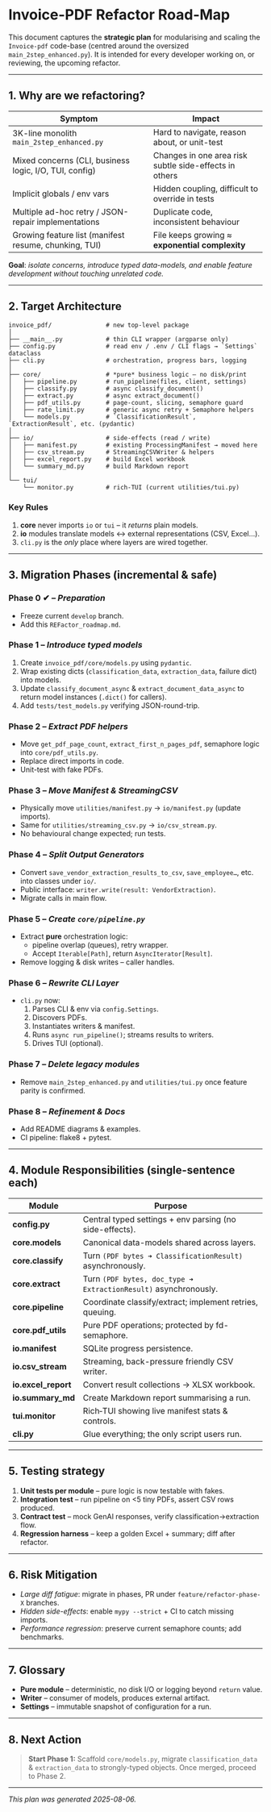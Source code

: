 # Invoice-PDF Refactor Road-Map

This document captures the **strategic plan** for modularising and scaling the `Invoice-pdf` code-base (centred around the oversized `main_2step_enhanced.py`). It is intended for every developer working on, or reviewing, the upcoming refactor.

---

## 1. Why are we refactoring?

| Symptom                                                | Impact                                                 |
| ------------------------------------------------------ | ------------------------------------------------------ |
| 3K-line monolith `main_2step_enhanced.py`              | Hard to navigate, reason about, or unit-test           |
| Mixed concerns (CLI, business logic, I/O, TUI, config) | Changes in one area risk subtle side-effects in others |
| Implicit globals / env vars                            | Hidden coupling, difficult to override in tests        |
| Multiple ad-hoc retry / JSON-repair implementations    | Duplicate code, inconsistent behaviour                 |
| Growing feature list (manifest resume, chunking, TUI)  | File keeps growing ≈ **exponential complexity**        |

**Goal**: _isolate concerns, introduce typed data-models, and enable feature development without touching unrelated code._

---

## 2. Target Architecture

```
invoice_pdf/               # new top-level package
│
├── __main__.py            # thin CLI wrapper (argparse only)
├── config.py              # read env / .env / CLI flags → `Settings` dataclass
├── cli.py                 # orchestration, progress bars, logging
│
├── core/                  # *pure* business logic – no disk/print
│   ├── pipeline.py        # run_pipeline(files, client, settings)
│   ├── classify.py        # async classify_document()
│   ├── extract.py         # async extract_document()
│   ├── pdf_utils.py       # page-count, slicing, semaphore guard
│   ├── rate_limit.py      # generic async retry + Semaphore helpers
│   └── models.py          # `ClassificationResult`, `ExtractionResult`, etc. (pydantic)
│
├── io/                    # side-effects (read / write)
│   ├── manifest.py        # existing ProcessingManifest → moved here
│   ├── csv_stream.py      # StreamingCSVWriter & helpers
│   ├── excel_report.py    # build Excel workbook
│   └── summary_md.py      # build Markdown report
│
└── tui/
    └── monitor.py         # rich-TUI (current utilities/tui.py)
```

### Key Rules

1. **core** never imports `io` or `tui` – it _returns_ plain models.
2. **io** modules translate models ↔️ external representations (CSV, Excel…).
3. `cli.py` is the _only_ place where layers are wired together.

---

## 3. Migration Phases (incremental & safe)

### Phase 0 ✔︎ – _Preparation_

- Freeze current `develop` branch.
- Add this `REFactor_roadmap.md`.

### Phase 1 – _Introduce typed models_

1. Create `invoice_pdf/core/models.py` using `pydantic`.
2. Wrap existing dicts (`classification_data`, `extraction_data`, failure dict) into models.
3. Update `classify_document_async` & `extract_document_data_async` to return model instances (`.dict()` for callers).
4. Add `tests/test_models.py` verifying JSON-round-trip.

### Phase 2 – _Extract PDF helpers_

- Move `get_pdf_page_count`, `extract_first_n_pages_pdf`, semaphore logic into `core/pdf_utils.py`.
- Replace direct imports in code.
- Unit-test with fake PDFs.

### Phase 3 – _Move Manifest & StreamingCSV_

- Physically move `utilities/manifest.py` → `io/manifest.py` (update imports).
- Same for `utilities/streaming_csv.py` → `io/csv_stream.py`.
- No behavioural change expected; run tests.

### Phase 4 – _Split Output Generators_

- Convert `save_vendor_extraction_results_to_csv`, `save_employee…`, etc. into classes under `io/`.
- Public interface: `writer.write(result: VendorExtraction)`.
- Migrate calls in main flow.

### Phase 5 – _Create `core/pipeline.py`_

- Extract **pure** orchestration logic:
  - pipeline overlap (queues), retry wrapper.
  - Accept `Iterable[Path]`, return `AsyncIterator[Result]`.
- Remove logging & disk writes – caller handles.

### Phase 6 – _Rewrite CLI Layer_

- `cli.py` now:
  1. Parses CLI & env via `config.Settings`.
  2. Discovers PDFs.
  3. Instantiates writers & manifest.
  4. Runs `async run_pipeline()`; streams results to writers.
  5. Drives TUI (optional).

### Phase 7 – _Delete legacy modules_

- Remove `main_2step_enhanced.py` and `utilities/tui.py` once feature parity is confirmed.

### Phase 8 – _Refinement & Docs_

- Add README diagrams & examples.
- CI pipeline: flake8 + pytest.

---

## 4. Module Responsibilities (single-sentence each)

| Module              | Purpose                                                         |
| ------------------- | --------------------------------------------------------------- |
| **config.py**       | Central typed settings + env parsing (no side-effects).         |
| **core.models**     | Canonical data-models shared across layers.                     |
| **core.classify**   | Turn `(PDF bytes ➜ ClassificationResult)` asynchronously.       |
| **core.extract**    | Turn `(PDF bytes, doc_type ➜ ExtractionResult)` asynchronously. |
| **core.pipeline**   | Coordinate classify/extract; implement retries, queuing.        |
| **core.pdf_utils**  | Pure PDF operations; protected by fd-semaphore.                 |
| **io.manifest**     | SQLite progress persistence.                                    |
| **io.csv_stream**   | Streaming, back-pressure friendly CSV writer.                   |
| **io.excel_report** | Convert result collections → XLSX workbook.                     |
| **io.summary_md**   | Create Markdown report summarising a run.                       |
| **tui.monitor**     | Rich‐TUI showing live manifest stats & controls.                |
| **cli.py**          | Glue everything; the only script users run.                     |

---

## 5. Testing strategy

1. **Unit tests per module** – pure logic is now testable with fakes.
2. **Integration test** – run pipeline on <5 tiny PDFs, assert CSV rows produced.
3. **Contract test** – mock GenAI responses, verify classification→extraction flow.
4. **Regression harness** – keep a golden Excel + summary; diff after refactor.

---

## 6. Risk Mitigation

- _Large diff fatigue_: migrate in phases, PR under `feature/refactor-phase-X` branches.
- _Hidden side-effects_: enable `mypy --strict` + CI to catch missing imports.
- _Performance regression_: preserve current semaphore counts; add benchmarks.

---

## 7. Glossary

- **Pure module** – deterministic, no disk I/O or logging beyond `return` value.
- **Writer** – consumer of models, produces external artifact.
- **Settings** – immutable snapshot of configuration for a run.

---

## 8. Next Action

> **Start Phase 1:** Scaffold `core/models.py`, migrate `classification_data` & `extraction_data` to strongly-typed objects. Once merged, proceed to Phase 2.

---

_This plan was generated 2025-08-06._
